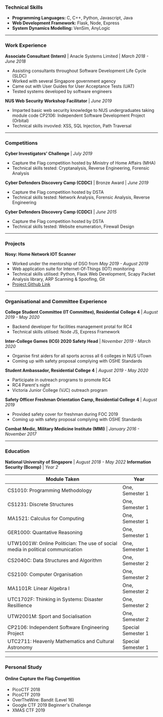 ### Technical Skills 
- **Programming Languages:** C, C++, Python, Javascript, Java
- **Web Development Framework:** Flask, Node, Express
- **System Dynamics Modelling:** VenSim, AnyLogic
---
### Work Experience

**Associate Consultant (Intern)** | Anacle Systems Limited | *March 2018 - June 2018*
- Assisting consultants throughout Software Development Life Cycle (SLDC)
- Worked with several Singapore government agency
- Came out with User Guides for User Acceptance Tests (UAT)
- Tested systems developed by software engineers

**NUS Web Security Workshop Facilitator** | *June 2019*
- Imparted basic web security knowledge to NUS undergraduates taking module code CP2106: Independent Software Development Project (Orbital)
- Technical skills invovled: XSS, SQL Injection, Path Traversal 

---
### Competitions 

**Cyber Investigators' Challenge** | *July 2019*
- Capture the Flag competition hosted by Ministry of Home Affairs (MHA)
- Technical skills tested: Cryptanalysis, Reverse Engineering, Forensic Analysis 

**Cyber Defenders Discovery Camp (CDDC)** | Bronze Award | *June 2019*
- Capture the Flag competition hosted by DSTA
- Technical skills tested: Network Analysis, Forensic Analysis, Reverse Engineering 

**Cyber Defenders Discovery Camp (CDDC)** | *June 2015*
- Capture the Flag competition hosted by DSTA
- Technical skills tested: Website enumeration, Firewall Design 

---
### Projects 

**Nosy: Home Network IOT Scanner** 
- Worked under the mentorship of DSO from *May 2019 - August 2019*
- Web application suite for Internet-Of-Things (IOT) monitoring 
- Technical skills utilised: Python, Flask Web Development, Scapy Packet Analysis library, ARP Scanning & Spoofing, Git
- [Project Github Link](https://github.com/jichngan/backendboyz)
---
### Organisational and Committee Experience 

**College Student Committee (IT Committee), Residential College 4** | *August 2019 - May 2020*
- Backend developer for facilities management protal for RC4
- Technical skills utilised: Node JS, Express Framework 

**Inter-College Games (ICG) 2020 Safety Head** | *November 2019 - March 2020*
- Organise first aiders for all sports across all 6 colleges in NUS UTown
- Coming up with safety proposal complying with OSHE Standards

**Student Ambassador, Residential College 4** | *August 2019 - May 2020*
- Participate in outreach programs to promote RC4
- RC4 Parent's night
- Victoria Junior College (VJC) outreach program 

**Safety Officer Freshman Orientation Camp, Residential College 4** | *August 2019*
- Provided safety cover for freshman during FOC 2019
- Coming up with safety proposal complying with OSHE Standards

**Combat Medic, Military Medicine Institute (MMI)** | *January 2016 - November 2017*

---
### Education 

**National University of Singapore** | *August 2018 - May 2022*
**Information Security (Bcomp)** | *Year 2*

| Module Taken | Year |
| -------------| ---- |
| CS1010: Programming Methodology | One, Semester 1|
| CS1231: Discrete Structures | One, Semester 1|
| MA1521: Calculus for Computing | One, Semester 1|
| GER1000: Quantative Reasoning | One, Semester 1|
| UTW1001W: Online Politician: The use of social media in political communication | One, Semester 1|
| CS2040C: Data Structures and Algorithm | One, Semester 2|
| CS2100: Computer Organisation | One, Semester 2|
| MA1101R: Linear Algebra I | One, Semester 2|
| UTC1702F: Thinking in Systems: Disaster Resillience | One, Semester 2|
| UTW2001M: Sport and Socialisation| One, Semester 2|
| CP2106: Independent Software Engineering Project| Special Semester 1|
| UTC2711: Heavenly Mathematics and Cultural Astronomy| Special Semester 1|

----
### Personal Study

#### Online Capture the Flag Competition
- PicoCTF 2018
- PicoCTF 2019
- OverTheWire: Bandit (Level 16)
- Google CTF 2019 Beginner's Challenge
- XMAS CTF 2019
